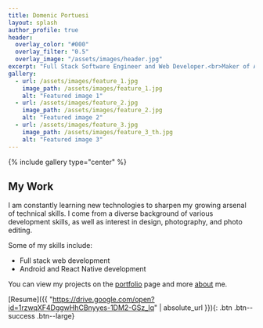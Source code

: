 ```yaml
---
title: Domenic Portuesi
layout: splash
author_profile: true
header:
  overlay_color: "#000"
  overlay_filter: "0.5"
  overlay_image: "/assets/images/header.jpg"
excerpt: "Full Stack Software Engineer and Web Developer.<br>Maker of Android apps."
gallery:
  - url: /assets/images/feature_1.jpg
    image_path: /assets/images/feature_1.jpg
    alt: "Featured image 1"
  - url: /assets/images/feature_2.jpg
    image_path: /assets/images/feature_2.jpg
    alt: "Featured image 2"
  - url: /assets/images/feature_3.jpg
    image_path: /assets/images/feature_3_th.jpg
    alt: "Featured image 3"
---
```


{% include gallery type="center" %}

## My Work
I am constantly learning new technologies to sharpen my growing arsenal of technical skills. I come from a diverse background of various development skills, as well as interest in design, photography, and photo editing.

Some of my skills include: 

- Full stack web development
- Android and React Native development

You can view my projects on the [portfolio](/software/) page and more [about](/about/) me.

[Resume]({{ "https://drive.google.com/open?id=1rzwqXF4DggwHhCBnyyes-1DM2-GSz_lq" | absolute_url }}){: .btn .btn--success .btn--large}


